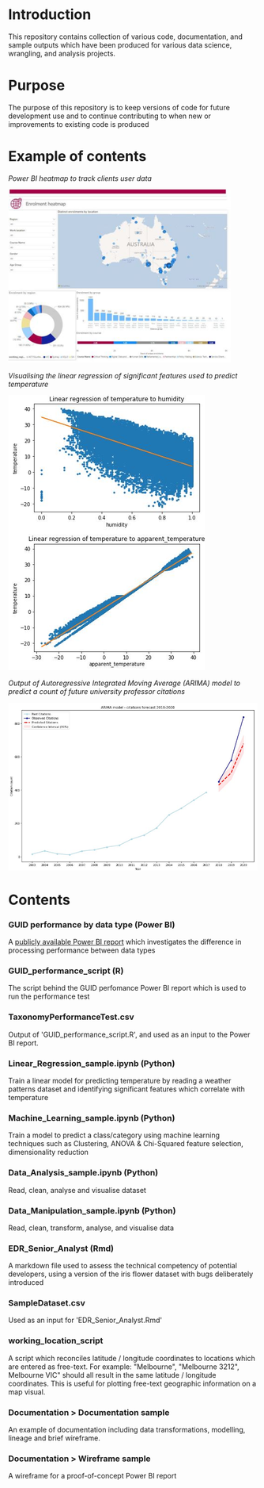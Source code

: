 # Introduction

This repository contains collection of various code, documentation, and sample outputs which have been produced for various data science, wrangling, and analysis projects. 

# Purpose

The purpose of this repository is to keep versions of code for future development use and to continue contributing to when new or improvements to existing code is produced 

# Example of contents

_Power BI heatmap to track clients user data_

<img src="https://github.com/DarthVidarr/Repos/blob/main/heatmap.JPG" width="450" height="350">

_Visualising the linear regression of significant features used to predict temperature_

<img src="https://github.com/DarthVidarr/Repos/blob/main/linear_regression.JPG">

_Output of Autoregressive Integrated Moving Average (ARIMA) model to predict a count of future university professor citations_

<img src="https://github.com/DarthVidarr/Repos/blob/main/ARIMA_model.JPG">

# Contents

### GUID performance by data type (Power BI)
A [publicly available Power BI report](https://app.powerbi.com/view?r=eyJrIjoiMjQ2MWM5ZTUtMDJlYi00YThlLWE5MGUtMGIwNzQ5Y2E0N2RjIiwidCI6ImU3ZTAzMWZjLWY1MGEtNDA2OS05NWE5LTZmNGQ4OTgxYzdmMiJ9)
 which investigates the difference in processing performance between data types 

### GUID_performance_script (R)
The script behind the GUID perfomance Power BI report which is used to run the performance test

### TaxonomyPerformanceTest.csv

Output of 'GUID_performance_script.R', and used as an input to the Power BI report.

### Linear_Regression_sample.ipynb (Python)

Train a linear model for predicting temperature by reading a weather patterns dataset and identifying significant features which correlate with temperature

### Machine_Learning_sample.ipynb (Python)

Train a model to predict a class/category using machine learning techniques such as Clustering, ANOVA & Chi-Squared feature selection, dimensionality reduction

### Data_Analysis_sample.ipynb (Python)
Read, clean, analyse and visualise dataset 

### Data_Manipulation_sample.ipynb (Python)
Read, clean, transform, analyse, and visualise data 

### EDR_Senior_Analyst (Rmd)
A markdown file used to assess the technical competency of potential developers, using a version of the iris flower dataset with bugs deliberately introduced

### SampleDataset.csv
Used as an input for 'EDR_Senior_Analyst.Rmd'

### working_location_script

A script which reconciles latitude / longitude coordinates to locations which are entered as free-text. For example: "Melbourne", "Melbourne 3212", Melbourne VIC" should all result in the same latitude / longitude coordinates. This is useful for plotting free-text geographic information on a map visual.

### Documentation > Documentation sample

An example of documentation including data transformations, modelling, lineage and brief wireframe.

### Documentation > Wireframe sample

A wireframe for a proof-of-concept Power BI report

